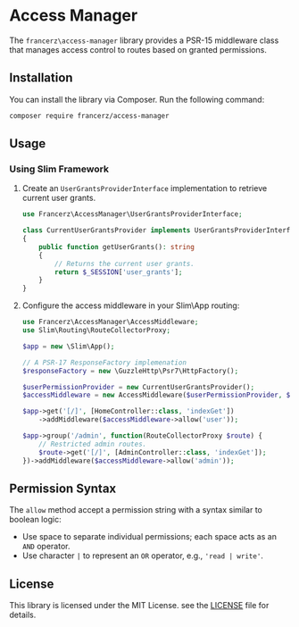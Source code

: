 # Access Manager

The `francerz\access-manager` library provides a PSR-15 middleware class that
manages access control to routes based on granted permissions.

## Installation

You can install the library via Composer. Run the following command:

```sh
composer require francerz/access-manager
```

## Usage

### Using Slim Framework

1. Create an `UserGrantsProviderInterface` implementation to retrieve current
   user grants.

   ```php
   use Francerz\AccessManager\UserGrantsProviderInterface;

   class CurrentUserGrantsProvider implements UserGrantsProviderInterface
   {
       public function getUserGrants(): string
       {
           // Returns the current user grants.
           return $_SESSION['user_grants'];
       }
   }
   ```

2. Configure the access middleware in your Slim\App routing:

   ```php
   use Francerz\AccessManager\AccessMiddleware;
   use Slim\Routing\RouteCollectorProxy;
   
   $app = new \Slim\App();
   
   // A PSR-17 ResponseFactory implemenation
   $responseFactory = new \GuzzleHttp\Psr7\HttpFactory();
   
   $userPermissionProvider = new CurrentUserGrantsProvider();
   $accessMiddleware = new AccessMiddleware($userPermissionProvider, $responseFactory);
   
   $app->get('[/]', [HomeController::class, 'indexGet'])
       ->addMiddleware($accessMiddleware->allow('user'));
   
   $app->group('/admin', function(RouteCollectorProxy $route) {
       // Restricted admin routes.
       $route->get('[/]', [AdminController::class, 'indexGet']);
   })->addMiddleware($accessMiddleware->allow('admin'));
   ```

## Permission Syntax

The `allow` method accept a permission string with a syntax similar to boolean
logic:

- Use space to separate individual permissions; each space acts as an `AND`
  operator.
- Use character `|` to represent an `OR` operator, e.g., `'read | write'`.

## License

This library is licensed under the MIT License. see the [LICENSE](./LICENSE)
file for details.
